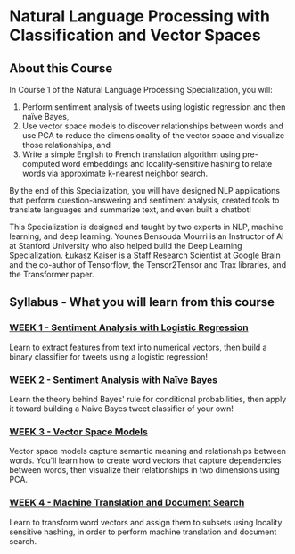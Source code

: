 # Natural Language Processing with Classification and Vector Spaces

## About this Course
In Course 1 of the Natural Language Processing Specialization, you will:   

1. Perform sentiment analysis of tweets using logistic regression and then naïve Bayes, 
2. Use vector space models to discover relationships between words and use PCA to reduce the dimensionality of the vector space and visualize those relationships, and
3.  Write a simple English to French translation algorithm using pre-computed word embeddings and locality-sensitive hashing to relate words via approximate k-nearest neighbor search.  
    
By the end of this Specialization, you will have designed NLP applications that perform question-answering and sentiment analysis, created tools to translate languages and summarize text, and even built a chatbot!   
   
This Specialization is designed and taught by two experts in NLP, machine learning, and deep learning. Younes Bensouda Mourri is an Instructor of AI at Stanford University who also helped build the Deep Learning Specialization. Łukasz Kaiser is a Staff Research Scientist at Google Brain and the co-author of Tensorflow, the Tensor2Tensor and Trax libraries, and the Transformer paper.

## Syllabus - What you will learn from this course

### [WEEK 1 - Sentiment Analysis with Logistic Regression](./WEEK1/README.md)
Learn to extract features from text into numerical vectors, then build a binary classifier for tweets using a logistic regression!

### [WEEK 2 - Sentiment Analysis with Naïve Bayes](./WEEK2/README.md)
Learn the theory behind Bayes' rule for conditional probabilities, then apply it toward building a Naive Bayes tweet classifier of your own!

### [WEEK 3 - Vector Space Models](./WEEK3/README.md)
Vector space models capture semantic meaning and relationships between words. You'll learn how to create word vectors that capture dependencies between words, then visualize their relationships in two dimensions using PCA.

### [WEEK 4 - Machine Translation and Document Search](./WEEK4/README.md)
Learn to transform word vectors and assign them to subsets using locality sensitive hashing, in order to perform machine translation and document search.